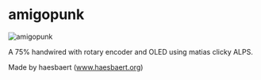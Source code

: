 # amigopunk

![amigopunk](https://imgur.com/a/9Z37fWz)

A 75% handwired with rotary encoder and OLED using matias clicky ALPS.

Made by haesbaert (www.haesbaert.org)
